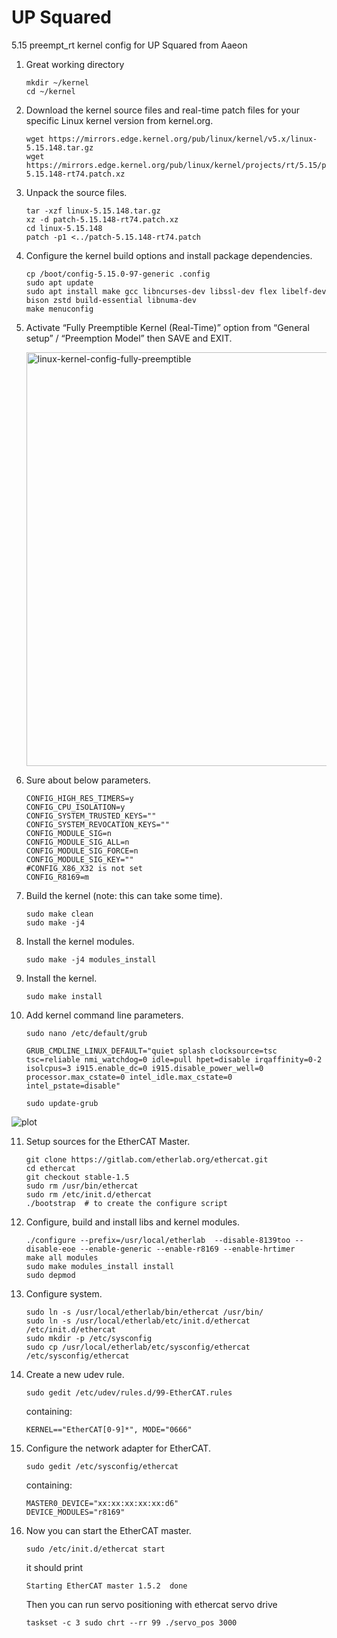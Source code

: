 # UP Squared
5.15 preempt_rt kernel config for UP Squared from Aaeon 

1. Great working directory
   ```
   mkdir ~/kernel
   cd ~/kernel
   ```
2. Download the kernel source files and real-time patch files for your specific Linux kernel version from kernel.org.
   ```
   wget https://mirrors.edge.kernel.org/pub/linux/kernel/v5.x/linux-5.15.148.tar.gz
   wget https://mirrors.edge.kernel.org/pub/linux/kernel/projects/rt/5.15/patch-5.15.148-rt74.patch.xz
   ```
3. Unpack the source files.
   ```
   tar -xzf linux-5.15.148.tar.gz
   xz -d patch-5.15.148-rt74.patch.xz
   cd linux-5.15.148
   patch -p1 <../patch-5.15.148-rt74.patch
   ```
4. Configure the kernel build options and install package dependencies.
   ```
   cp /boot/config-5.15.0-97-generic .config
   sudo apt update
   sudo apt install make gcc libncurses-dev libssl-dev flex libelf-dev bison zstd build-essential libnuma-dev
   make menuconfig
   ```
5. Activate “Fully Preemptible Kernel (Real-Time)” option from “General setup” / “Preemption Model” then SAVE and EXIT.
   
   <img width="662" alt="linux-kernel-config-fully-preemptible" src="https://github.com/AltinayGrass/upsquare/assets/97592357/eff53f19-4393-4e0b-850e-14c5c029fe18">

6. Sure about below parameters.
   ```
   CONFIG_HIGH_RES_TIMERS=y
   CONFIG_CPU_ISOLATION=y
   CONFIG_SYSTEM_TRUSTED_KEYS=""
   CONFIG_SYSTEM_REVOCATION_KEYS=""
   CONFIG_MODULE_SIG=n
   CONFIG_MODULE_SIG_ALL=n
   CONFIG_MODULE_SIG_FORCE=n
   CONFIG_MODULE_SIG_KEY=""
   #CONFIG_X86_X32 is not set
   CONFIG_R8169=m
   ```
7. Build the kernel (note: this can take some time).
   ```
   sudo make clean
   sudo make -j4 
   ```
8. Install the kernel modules.
      ```
      sudo make -j4 modules_install
      ```
9. Install the kernel.
      ```
      sudo make install
      ```
10. Add kernel command line parameters.
      ```
      sudo nano /etc/default/grub
      ```
      ```
      GRUB_CMDLINE_LINUX_DEFAULT="quiet splash clocksource=tsc tsc=reliable nmi_watchdog=0 idle=pull hpet=disable irqaffinity=0-2 isolcpus=3 i915.enable_dc=0 i915.disable_power_well=0 processor.max_cstate=0 intel_idle.max_cstate=0 intel_pstate=disable"
      ```
      ```
      sudo update-grub
      ```

   ![plot](https://github.com/AltinayGrass/upsquare/assets/97592357/ad0a71a7-bf85-413b-8327-753bfe6441b3)

11. Setup sources for the EtherCAT Master.
      ```
      git clone https://gitlab.com/etherlab.org/ethercat.git
      cd ethercat
      git checkout stable-1.5
      sudo rm /usr/bin/ethercat
      sudo rm /etc/init.d/ethercat
      ./bootstrap  # to create the configure script
      ```
12. Configure, build and install libs and kernel modules.
      ```
      ./configure --prefix=/usr/local/etherlab  --disable-8139too --disable-eoe --enable-generic --enable-r8169 --enable-hrtimer
      make all modules
      sudo make modules_install install
      sudo depmod
      ```
13. Configure system.
      ```
      sudo ln -s /usr/local/etherlab/bin/ethercat /usr/bin/
      sudo ln -s /usr/local/etherlab/etc/init.d/ethercat /etc/init.d/ethercat
      sudo mkdir -p /etc/sysconfig
      sudo cp /usr/local/etherlab/etc/sysconfig/ethercat /etc/sysconfig/ethercat
      ```
14. Create a new udev rule.
      ```
      sudo gedit /etc/udev/rules.d/99-EtherCAT.rules
      ```
      containing:
      ```
      KERNEL=="EtherCAT[0-9]*", MODE="0666"
      ```
15. Configure the network adapter for EtherCAT.
      ```
      sudo gedit /etc/sysconfig/ethercat
      ```
      containing:
      ```
      MASTER0_DEVICE="xx:xx:xx:xx:xx:d6"
      DEVICE_MODULES="r8169"
      ```
16. Now you can start the EtherCAT master.
      ```
      sudo /etc/init.d/ethercat start
      ```
      it should print 
      
      `Starting EtherCAT master 1.5.2  done`
   
      Then you can run servo positioning with ethercat servo drive
   
      `taskset -c 3 sudo chrt --rr 99 ./servo_pos 3000`
